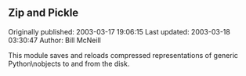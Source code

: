 ## Zip and Pickle

Originally published: 2003-03-17 19:06:15
Last updated: 2003-03-18 03:30:47
Author: Bill McNeill

This module saves and reloads compressed representations of generic Python\nobjects to and from the disk.